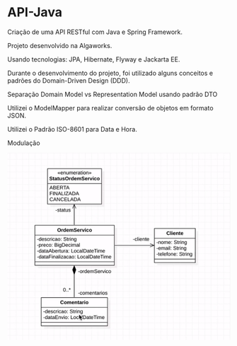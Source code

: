 # API-Java
Criação de uma API RESTful com Java e Spring Framework.

Projeto desenvolvido na Algaworks. 

Usando tecnologias: JPA, Hibernate, Flyway e Jackarta EE.

Durante o desenvolvimento do projeto, foi utilizado alguns conceitos e padrões do Domain-Driven Design (DDD).

Separação Domain Model vs Representation Model usando padrão DTO

Utilizei o ModelMapper para realizar conversão de objetos em formato JSON.

Utilizei o Padrão ISO-8601 para Data e Hora.

Modulação

![imagem](Modulacao.PNG)
